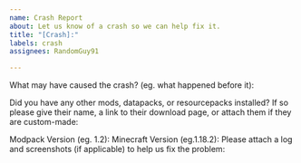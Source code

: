 ```yaml
---
name: Crash Report
about: Let us know of a crash so we can help fix it.
title: "[Crash]:"
labels: crash
assignees: RandomGuy91

---
```


What may have caused the crash? (eg. what happened before it):


Did you have any other mods, datapacks, or resourcepacks installed? If so please give their name, a link to their download page, or attach them if they are custom-made:

Modpack Version (eg. 1.2):
Minecraft Version (eg.1.18.2):
Please attach a log and screenshots (if applicable) to help us fix the problem:
